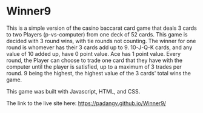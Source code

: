 # Winner9

This is a simple version of the casino baccarat card game that deals 3 cards to two Players (p-vs-computer) from one deck of 52 cards. This game is decided with 3 round wins, with tie rounds not counting. The winner for one round is whomever has their 3 cards add up to 9. 10-J-Q-K cards, and any value of 10 added up, have 0 point value. Ace has 1 point value. Every round, the Player can choose to trade one card that they have with the computer until the player is satisfied, up to a maximum of 3 trades per round.  9 being the highest, the highest value of the 3 cards' total wins the game. 

This game was built with Javascript, HTML, and CSS.

The link to the live site here: https://padangy.github.io/Winner9/
